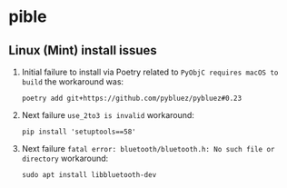# pible

## Linux (Mint) install issues

1. Initial failure to install via Poetry related to
`PyObjC requires macOS to build` the workaround was:
    ```
    poetry add git+https://github.com/pybluez/pybluez#0.23
    ```

2. Next failure `use_2to3 is invalid` workaround:
    ```
    pip install 'setuptools==58'
    ```

3. Next failure `fatal error: bluetooth/bluetooth.h: No such file or directory`
workaround:
    ```
    sudo apt install libbluetooth-dev
    ```